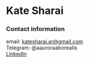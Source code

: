 # Kate Sharai 

### Contact information

email: katesharai.ar@gmail.com  
Telegram: @aauroraaborealis  
[LinkedIn](https://www.linkedin.com/in/kate-sharai-19b579261/)  